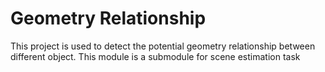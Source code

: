 # Geometry Relationship
This project is used to detect the potential geometry relationship between different object. This module is a submodule for scene estimation task
